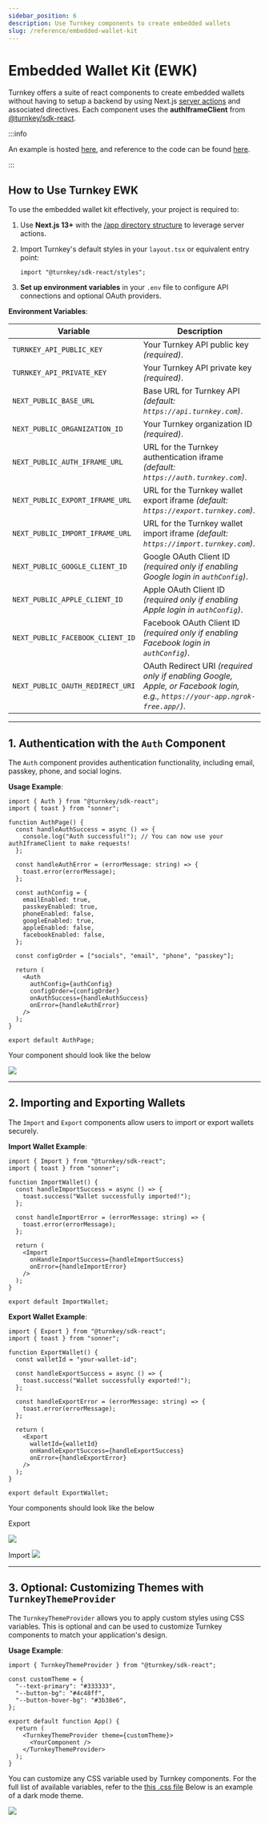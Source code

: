 ```yaml
---
sidebar_position: 6
description: Use Turnkey components to create embedded wallets
slug: /reference/embedded-wallet-kit
---
```


# Embedded Wallet Kit (EWK)

Turnkey offers a suite of react components to create embedded wallets without having to setup a backend by using Next.js [server actions](https://nextjs.org/docs/app/building-your-application/data-fetching/server-actions-and-mutations) and associated directives. Each component uses the **authIframeClient** from [@turnkey/sdk-react](https://www.npmjs.com/package/@turnkey/sdk-react).

:::info

An example is hosted [here](https://wallets.turnkey.com/), and reference to the code can be found [here](https://github.com/tkhq/sdk/tree/main/examples/react-components).

:::

## How to Use Turnkey EWK

To use the embedded wallet kit effectively, your project is required to:

1. Use **Next.js 13+** with the [/app directory structure](https://nextjs.org/docs/app) to leverage server actions.
2. Import Turnkey's default styles in your `layout.tsx` or equivalent entry point:

   ```tsx
   import "@turnkey/sdk-react/styles";
   ```

3. **Set up environment variables** in your `.env` file to configure API connections and optional OAuth providers.

**Environment Variables**:

| Variable                          | Description                                                                                                                                   |
|-----------------------------------|-----------------------------------------------------------------------------------------------------------------------------------------------|
| `TURNKEY_API_PUBLIC_KEY`          | Your Turnkey API public key *(required)*.                                                                                                     |
| `TURNKEY_API_PRIVATE_KEY`         | Your Turnkey API private key *(required)*.                                                                                                    |
| `NEXT_PUBLIC_BASE_URL`            | Base URL for Turnkey API *(default: `https://api.turnkey.com`)*.                                                                              |
| `NEXT_PUBLIC_ORGANIZATION_ID`     | Your Turnkey organization ID *(required)*.                                                                                                    |
| `NEXT_PUBLIC_AUTH_IFRAME_URL`     | URL for the Turnkey authentication iframe *(default: `https://auth.turnkey.com`)*.                                                            |
| `NEXT_PUBLIC_EXPORT_IFRAME_URL`   | URL for the Turnkey wallet export iframe *(default: `https://export.turnkey.com`)*.                                                           |
| `NEXT_PUBLIC_IMPORT_IFRAME_URL`   | URL for the Turnkey wallet import iframe *(default: `https://import.turnkey.com`)*.                                                           |
| `NEXT_PUBLIC_GOOGLE_CLIENT_ID`    | Google OAuth Client ID *(required only if enabling Google login in `authConfig`)*.                                                            |
| `NEXT_PUBLIC_APPLE_CLIENT_ID`     | Apple OAuth Client ID *(required only if enabling Apple login in `authConfig`)*.                                                              |
| `NEXT_PUBLIC_FACEBOOK_CLIENT_ID`  | Facebook OAuth Client ID *(required only if enabling Facebook login in `authConfig`)*.                                                        |
| `NEXT_PUBLIC_OAUTH_REDIRECT_URI`  | OAuth Redirect URI *(required only if enabling Google, Apple, or Facebook login, e.g., `https://your-app.ngrok-free.app/`)*.                  |

---

## **1. Authentication with the `Auth` Component**

The `Auth` component provides authentication functionality, including email, passkey, phone, and social logins.

**Usage Example**:

```tsx
import { Auth } from "@turnkey/sdk-react";
import { toast } from "sonner";

function AuthPage() {
  const handleAuthSuccess = async () => {
    console.log("Auth successful!"); // You can now use your authIframeClient to make requests!
  };

  const handleAuthError = (errorMessage: string) => {
    toast.error(errorMessage);
  };

  const authConfig = {
    emailEnabled: true,
    passkeyEnabled: true,
    phoneEnabled: false,
    googleEnabled: true,
    appleEnabled: false,
    facebookEnabled: false,
  };

  const configOrder = ["socials", "email", "phone", "passkey"];

  return (
    <Auth
      authConfig={authConfig}
      configOrder={configOrder}
      onAuthSuccess={handleAuthSuccess}
      onError={handleAuthError}
    />
  );
}

export default AuthPage;
```
Your component should look like the below 

<img src="/img/auth.png" />

---

## **2. Importing and Exporting Wallets**

The `Import` and `Export` components allow users to import or export wallets securely.

**Import Wallet Example**:

```tsx
import { Import } from "@turnkey/sdk-react";
import { toast } from "sonner";

function ImportWallet() {
  const handleImportSuccess = async () => {
    toast.success("Wallet successfully imported!");
  };

  const handleImportError = (errorMessage: string) => {
    toast.error(errorMessage);
  };

  return (
    <Import
      onHandleImportSuccess={handleImportSuccess}
      onError={handleImportError}
    />
  );
}

export default ImportWallet;
```

**Export Wallet Example**:

```tsx
import { Export } from "@turnkey/sdk-react";
import { toast } from "sonner";

function ExportWallet() {
  const walletId = "your-wallet-id";

  const handleExportSuccess = async () => {
    toast.success("Wallet successfully exported!");
  };

  const handleExportError = (errorMessage: string) => {
    toast.error(errorMessage);
  };

  return (
    <Export
      walletId={walletId}
      onHandleExportSuccess={handleExportSuccess}
      onError={handleExportError}
    />
  );
}

export default ExportWallet;
```
Your components should look like the below

Export

<img src="/img/export_button.png" />

Import
<img src="/img/import_button.png" />

---

## **3. Optional: Customizing Themes with `TurnkeyThemeProvider`**

The `TurnkeyThemeProvider` allows you to apply custom styles using CSS variables. This is optional and can be used to customize Turnkey components to match your application's design.

**Usage Example**:

```tsx
import { TurnkeyThemeProvider } from "@turnkey/sdk-react";

const customTheme = {
  "--text-primary": "#333333",
  "--button-bg": "#4c48ff",
  "--button-hover-bg": "#3b38e6",
};

export default function App() {
  return (
    <TurnkeyThemeProvider theme={customTheme}>
      <YourComponent />
    </TurnkeyThemeProvider>
  );
}
```

You can customize any CSS variable used by Turnkey components. For the full list of available variables, refer to the [this .css file](https://github.com/tkhq/sdk/blob/main/packages/sdk-react/src/components/theme.css) Below is an example of a dark mode theme.

<img src="/img/auth_with_theme.png" />


